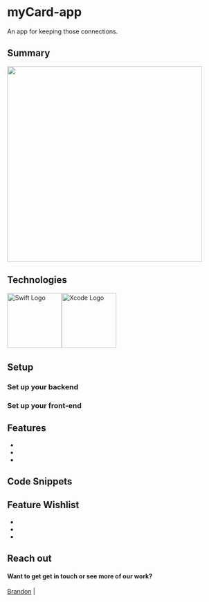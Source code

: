 # myCard-app

An app for keeping those connections.

## Summary

 <img src='https://media.giphy.com/media/YwPpkpUCzlfOxs4puN/giphy.gif' height='450'>

## Technologies

<img src="https://media.giphy.com/media/0di4uF3soX2BxALDcN/giphy.gif" alt="Swift Logo" height="126"><img src="https://upload.wikimedia.org/wikipedia/en/0/0c/Xcode_icon.png" alt="Xcode Logo" height="126">&nbsp;&nbsp;&nbsp;&nbsp;&nbsp;

## Setup

### Set up your backend

### Set up your front-end

## Features

-
-
-

## Code Snippets

## Feature Wishlist

-
-
-

## Reach out

#### Want to get get in touch or see more of our work?

[Brandon](https://github.com/brandonefields) |
